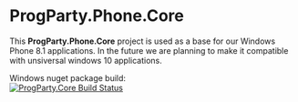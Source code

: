 # ProgParty.Phone.Core
This **ProgParty.Phone.Core** project is used as a base for our Windows Phone 8.1 applications. In the future we are planning to make it compatible with unsiversal windows 10 applications.

Windows nuget package build:
\
[![ProgParty.Core Build Status](https://www.myget.org/BuildSource/Badge/progparty-phone-core?identifier=e7412c77-8b5a-47e0-a173-1ad3a49b1af8)]()
